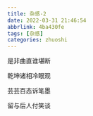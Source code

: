 ```yaml
---
title: 杂感-2
date: 2022-03-31 21:46:54
abbrlink: 4ba430fe
tags: [杂感]
categories: zhuoshi
---
```


是非曲直谁堪断

乾坤诸相冷眼观

芸芸百态诉笔墨

留与后人付笑谈

